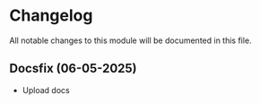 # Changelog

All notable changes to this module will be documented in this file.

## Docsfix (06-05-2025)
* Upload docs

